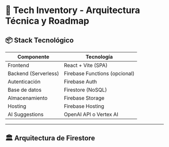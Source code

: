 # 🧩 Tech Inventory - Arquitectura Técnica y Roadmap

## 📦 Stack Tecnológico

| Componente        | Tecnología                 |
|------------------|----------------------------|
| Frontend         | React + Vite (SPA)         |
| Backend (Serverless) | Firebase Functions (opcional) |
| Autenticación    | Firebase Auth              |
| Base de datos    | Firestore (NoSQL)          |
| Almacenamiento   | Firebase Storage           |
| Hosting          | Firebase Hosting           |
| AI Suggestions   | OpenAI API o Vertex AI     |

---

## 🏛️ Arquitectura de Firestore

